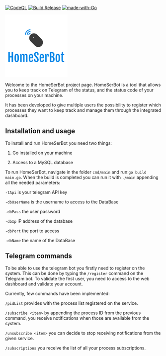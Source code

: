 [![CodeQL](https://github.com/netphantom/homeSerBot/actions/workflows/codeql-analysis.yml/badge.svg)](https://github.com/netphantom/homeSerBot/actions/workflows/codeql-analysis.yml)
[![Build Release](https://github.com/netphantom/homeSerBot/actions/workflows/release.yml/badge.svg)](https://github.com/netphantom/homeSerBot/actions/workflows/release.yml)
[![made-with-Go](https://img.shields.io/badge/Made%20with-Go-1f425f.svg)](http://golang.org)


![](docs/img/logo.png)


Welcome to the HomeSerBot project page.
HomeSerBot is a tool that allows you to keep track on Telegram of the status, and the status code of your processes 
on your machine. 

It has been developed to give multiple users the possibility to register which processes they want to keep track and 
manage them through the integrated dashboard.

## Installation and usage

To install and run HomeSerBot you need two things:

1) Go installed on your machine

2) Access to a MySQL database

To run HomeSerBot, navigate in the folder `cmd/main` and run:`go build main.go`.
When the build is completed you can run it with `./main` appending all the needed parameters:

`-tApi` is your telegram API key

`-dbUserName` is the username to access to the DataBase 

`-dbPass` the user password  

`-dbIp` IP address of the database 

`-dbPort` the port to access 

`-dbName` the name of the DataBase

## Telegram commands

To be able to use the telegram bot you firstly need to register on the system.
This can be done  by typing the `/register` command on the Telegram bot. 
To validate the first user, you need to access to the web dashboard and validate your account.

Currently, few commands have been implemented:

`/pidList` provides with the process list registered on the service.

`/subscribe <item>` by appending the process ID from the previous command, you receive notifications when those are available from the system.

`/unsubscribe <item>` you can decide to stop receiving notifications from the given service.

`/subscriptions` you receive the list of all your process subscriptions.
